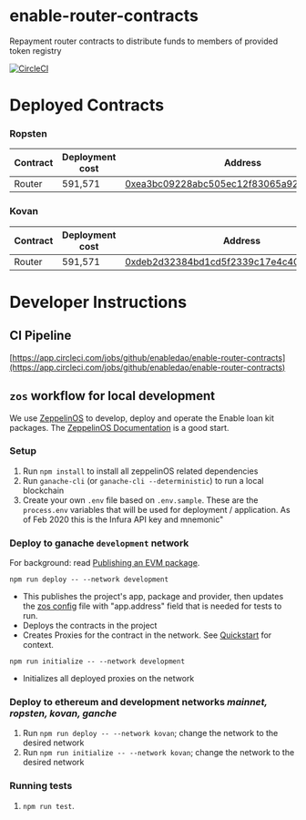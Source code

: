 # enable-router-contracts

Repayment router contracts to distribute funds to members of provided token registry

[![CircleCI](https://circleci.com/gh/enabledao/enable-router-contracts.svg?style=svg)](https://circleci.com/gh/enabledao/enable-router-contracts)

# Deployed Contracts

### Ropsten

| Contract | Deployment cost | Address                                                                                                                       | Logic                                                                                                                         |
| -------- | --------------- | ----------------------------------------------------------------------------------------------------------------------------- | ----------------------------------------------------------------------------------------------------------------------------- |
| Router   | 591,571         | [0xea3bc09228abc505ec12f83065a92bddd215aa02](https://ropsten.etherscan.io/address/0xea3bc09228abc505ec12f83065a92bddd215aa02) | [0x111953c952f2bbdf898f413591102487a765479f](https://ropsten.etherscan.io/address/0x111953c952f2bbdf898f413591102487a765479f) |

### Kovan

| Contract | Deployment cost | Address                                                                                                                     | Logic                                                                                                                       |
| -------- | --------------- | --------------------------------------------------------------------------------------------------------------------------- | --------------------------------------------------------------------------------------------------------------------------- |
| Router   | 591,571         | [0xdeb2d32384bd1cd5f2339c17e4c406f13dd1f655](https://kovan.etherscan.io/address/0xdeb2d32384bd1cd5f2339c17e4c406f13dd1f655) | [0x1a89afca69789ed14cdc9116592c7d088853416d](https://kovan.etherscan.io/address/0x1a89afca69789ed14cdc9116592c7d088853416d) |

# Developer Instructions

## CI Pipeline

[https://app.circleci.com/jobs/github/enabledao/enable-router-contracts](https://app.circleci.com/jobs/github/enabledao/enable-router-contracts)

## `zos` workflow for local development

We use [ZeppelinOS](https://docs.zeppelinos.org/docs/start.html) to develop, deploy and operate the Enable loan kit packages. The [ZeppelinOS Documentation](https://docs.zeppelinos.org/docs/start.html) is a good start.

### Setup

1. Run `npm install` to install all zeppelinOS related dependencies
2. Run `ganache-cli` (or `ganache-cli --deterministic`) to run a local blockchain
3. Create your own `.env` file based on `.env.sample`. These are the `process.env` variables that will be used for deployment / application. As of Feb 2020 this is the Infura API key and mnemonic"

### Deploy to ganache `development` network

For background: read [Publishing an EVM package](https://docs.zeppelinos.org/docs/publishing.html).

`npm run deploy -- --network development`

- This publishes the project's app, package and provider, then updates the [zos config](https://docs.zeppelinos.org/docs/configuration.html) file with "app.address" field that is needed for tests to run.
- Deploys the contracts in the project
- Creates Proxies for the contract in the network. See [Quickstart](https://docs.zeppelinos.org/docs/first.html) for context.

`npm run initialize -- --network development`

- Initializes all deployed proxies on the network

### Deploy to ethereum and development networks _mainnet, ropsten, kovan, ganche_

1. Run `npm run deploy -- --network kovan`; change the network to the desired network
2. Run `npm run initialize -- --network kovan`; change the network to the desired network

### Running tests

1. `npm run test`.
